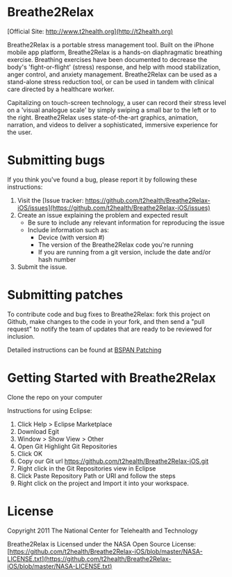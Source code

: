 Breathe2Relax
===============

[Official Site: http://www.t2health.org](http://t2health.org)

Breathe2Relax is a portable stress management tool. Built on the iPhone mobile app platform, Breathe2Relax is a hands-on diaphragmatic breathing exercise. Breathing exercises have been documented to decrease the body's 'fight-or-flight' (stress) response, and help with mood stabilization, anger control, and anxiety management. Breathe2Relax can be used as a stand-alone stress reduction tool, or can be used in tandem with clinical care directed by a healthcare worker.

Capitalizing on touch-screen technology, a user can record their stress level on a 'visual analogue scale' by simply swiping a small bar to the left or to the right. Breathe2Relax uses state-of-the-art graphics, animation, narration, and videos to deliver a sophisticated, immersive experience for the user.

Submitting bugs
===============
If you think you've found a bug, please report it by following these instructions:  

1. Visit the [Issue tracker: https://github.com/t2health/Breathe2Relax-iOS/issues](https://github.com/t2health/Breathe2Relax-iOS/issues)
2. Create an issue explaining the problem and expected result
    - Be sure to include any relevant information for reproducing the issue
    - Include information such as:
        * Device (with version #)
        * The version of the Breathe2Relax code you're running
        * If you are running from a git version, include the date and/or hash number
3. Submit the issue.

Submitting patches
==================
To contribute code and bug fixes to Breathe2Relax: fork this project on Github, make changes to the code in your fork, 
and then send a "pull request" to notify the team of updates that are ready to be reviewed for inclusion.

Detailed instructions can be found at [BSPAN Patching](https://gist.github.com/1507418)

Getting Started with Breathe2Relax
==============================================
Clone the repo on your computer

Instructions for using Eclipse:

1. Click Help > Eclipse Marketplace
2. Download Egit
3. Window > Show View > Other
4. Open Git Highlight Git Repositories
5. Click OK
6. Copy our Git url https://github.com/t2health/Breathe2Relax-iOS.git
7. Right click in the Git Repositories view in Eclipse
8. Click Paste Repository Path or URI and follow the steps
9. Right click on the project and Import it into your workspace.

License
==============================================
Copyright 2011 The National Center for Telehealth and Technology

Breathe2Relax is Licensed under the NASA Open Source License: [https://github.com/t2health/Breathe2Relax-iOS/blob/master/NASA-LICENSE.txt](https://github.com/t2health/Breathe2Relax-iOS/blob/master/NASA-LICENSE.txt)
